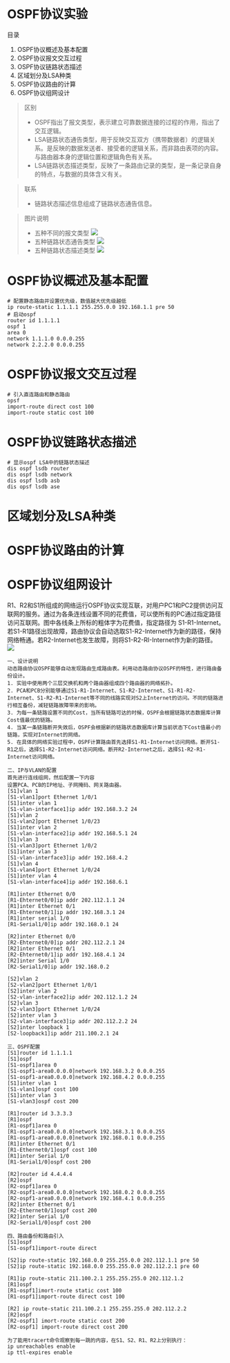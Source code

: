 # OSPF协议实验

目录
1. OSPF协议概述及基本配置
2. OSPF协议报文交互过程
3. OSPF协议链路状态描述
4. 区域划分及LSA种类
5. OSPF协议路由的计算
6. OSPF协议组网设计

> 区别
> * OSPF指出了报文类型，表示建立可靠数据连接的过程的作用，指出了交互逻辑。
> * LSA链路状态通告类型，用于反映交互双方（携带数据者）的逻辑关系。是反映的数据发送者、接受者的逻辑关系，而非路由表项的内容。与路由器本身的逻辑位置和逻辑角色有关系。
> * LSA链路状态描述类型，反映了一条路由记录的类型，是一条记录自身的特点，与数据的具体含义有关。

> 联系
> * 链路状态描述信息组成了链路状态通告信息。

> 图片说明
> * 五种不同的报文类型
> ![](image/OSPF报文.jpg)
> * 五种链路状态通告类型
> ![](image/OSPF五种链路通告类型.png)
> * 五种链路状态描述类型
> ![](image/OSPF五种链路状态描述类型.png)


# OSPF协议概述及基本配置
```
# 配置静态路由并设置优先级，数值越大优先级越低
ip route-static 1.1.1.1 255.255.0.0 192.168.1.1 pre 50
# 启动ospf
router id 1.1.1.1
ospf 1
area 0
network 1.1.1.0 0.0.0.255
network 2.2.2.0 0.0.0.255
```
# OSPF协议报文交互过程
```
# 引入直连路由和静态路由
opsf
import-route direct cost 100
import-route static cost 100
```
# OSPF协议链路状态描述
```
# 显示ospf LSA中的链路状态描述
dis ospf lsdb router
dis ospf lsdb network 
dis ospf lsdb asb
dis opsf lsdb ase
```
# 区域划分及LSA种类 
# OSPF协议路由的计算
# OSPF协议组网设计
R1、R2和S1所组成的网络运行OSPF协议实现互联，对用户PC1和PC2提供访问互联网的服务。通过为各条连线设置不同的花费值，可以使所有的PC通过指定路径访问互联网。图中各线条上所标的粗体字为花费值，指定路径为 S1-R1-Internet。若S1-R1路径出现故障，路由协议会自动选取S1-R2-Internet作为新的路径，保持网络畅通。若R2-Internet也发生故障，则将S1-R2-RI-Internet作为新的路径。
![](image/OSPF设计实验.png)

```
一、设计说明
动态路由协议OSPF能够自动发现路由生成路由表。利用动态路由协议OSPF的特性，进行路由备份设计。
1. 实验中使用两个三层交换机和两个路由器组成四个路由器的网络拓扑。
2. PCA和PCB分别能够通过S1-R1-Internet、S1-R2-Internet、S1-R1-R2-Internet、S1-R2-R1-Internet等不同的线路实现对S2上Internet的访问。不同的链路进行相互备份，减轻链路故障带来的影响。
3. 为每一条链路设置不同的Cost，当所有链路可达的时候，OSPF会根据链路状态数据库计算Cost值最优的链路。
4. 当某一条链路断开失效后，OSPF会根据新的链路状态数据库计算当前状态下Cost值最小的链路，实现对Internet的网络。
5. 在具体的网络实验过程中，OSPF计算路由首先选择S1-R1-Internet访问网络。断开S1-R1之后，选择S1-R2-Internet访问网络。断开R2-Internet之后，选择S1-R2-R1-Internet访问网络。

二、IP与VLAN的配置
首先进行连线组网，然后配置一下内容
设置PCA、PCB的IP地址、子网掩码、网关路由器。
[S1]vlan 1
[S1-vlan1]port Ethernet 1/0/1
[S1]inter vlan 1
[S1-vlan-interface1]ip addr 192.168.3.2 24
[S1]vlan 2
[S1-vlan2]port Ethernet 1/0/23
[S1]inter vlan 2
[S1-vlan-interface2]ip addr 192.168.5.1 24
[S1]vlan 3
[S1-vlan3]port Ethernet 1/0/2
[S1]inter vlan 3
[S1-vlan-interface3]ip addr 192.168.4.2
[S1]vlan 4
[S1-vlan4]port Ethernet 1/0/24
[S1]inter vlan 4
[S1-vlan-interface4]ip addr 192.168.6.1

[R1]inter Ethernet 0/0
[R1-Ehternet0/0]ip addr 202.112.1.1 24
[R1]inter Ethernet 0/1
[R1-Ehternet0/1]ip addr 192.168.3.1 24
[R1]inter serial 1/0
[R1-Serial1/0]ip addr 192.168.0.1 24

[R2]inter Ethernet 0/0
[R2-Ehternet0/0]ip addr 202.112.2.1 24
[R2]inter Ethernet 0/1
[R2-Ehternet0/1]ip addr 192.168.4.1 24
[R2]inter Serial 1/0
[R2-Serial1/0]ip addr 192.168.0.2

[S2]vlan 2
[S2-vlan2]port Ethernet 1/0/1
[S2]inter vlan 2
[S2-vlan-interface2]ip addr 202.112.1.2 24
[S2]vlan 3
[S2-vlan3]port Ethernet 1/0/24
[S2]inter vlan 3
[S2-vlan-interface3]ip addr 202.112.2.2 24
[S2]inter loopback 1
[S2-loopback1]ip addr 211.100.2.1 24

三、OSPF配置
[S1]router id 1.1.1.1
[S1]ospf
[S1-ospf1]area 0
[S1-ospf1-area0.0.0.0]network 192.168.3.2 0.0.0.255
[S1-ospf1-area0.0.0.0]network 192.168.4.2 0.0.0.255
[S1]inter vlan 1
[S1-vlan1]ospf cost 100
[S1]inter vlan 3
[S1-vlan3]ospf cost 200

[R1]router id 3.3.3.3
[R1]ospf
[R1-ospf1]area 0
[R1-ospf1-area0.0.0.0]network 192.168.3.1 0.0.0.255
[R1-ospf1-area0.0.0.0]network 192.168.0.1 0.0.0.255
[R1]inter Ethernet 0/1
[R1-Ethernet0/1]ospf cost 100
[R1]inter Serial 1/0
[R1-Serial1/0]ospf cost 200

[R2]router id 4.4.4.4
[R2]ospf
[R2-ospf1]area 0
[R2-ospf1-area0.0.0.0]network 192.168.0.2 0.0.0.255
[R2-ospf1-area0.0.0.0]network 192.168.4.1 0.0.0.255
[R2]inter Ethernet 0/1
[R2-Ethernet0/1]ospf cost 200
[R2]inter Serial 1/0
[R2-Serial1/0]ospf cost 200

四、路由备份和路由引入
[S1]ospf
[S1-ospf1]import-route direct

[S2]ip route-static 192.168.0.0 255.255.0.0 202.112.1.1 pre 50
[S2]ip route-static 192.168.0.0 255.255.0.0 202.112.2.1 pre 60

[R1]ip route-static 211.100.2.1 255.255.255.0 202.112.1.2
[R1]ospf
[R1-ospf1]imort-route static cost 100
[R1-ospf1]import-route direct cost 100

[R2] ip route-static 211.100.2.1 255.255.255.0 202.112.2.2
[R2]ospf
[R2-ospf1] imort-route static cost 200
[R2-ospf1] import-route direct cost 200

为了能用tracert命令观察到每一跳的内容，在S1、S2、R1、R2上分别执行：
ip unreachables enable
ip ttl-expires enable
```